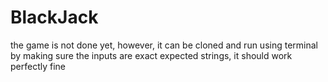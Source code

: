 # BlackJack

the game is not done yet, however, it can be cloned and run using terminal
by making sure the inputs are exact expected strings, it should work perfectly fine
